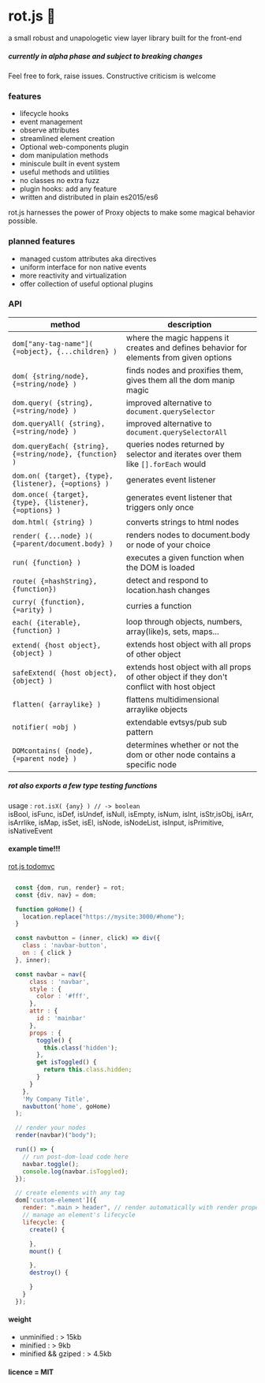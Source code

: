 # rot.js :rat:

a small robust and unapologetic view layer library built for the front-end

##### currently in alpha phase and subject to breaking changes
Feel free to fork, raise issues.
Constructive criticism is welcome

### features
* lifecycle hooks
* event management
* observe attributes
* streamlined element creation
* Optional web-components plugin
* dom manipulation methods
* miniscule built in event system
* useful methods and utilities
* no classes no extra fuzz
* plugin hooks: add any feature
* written and distributed in plain es2015/es6

rot.js harnesses the power of Proxy objects to make some magical behavior possible.

### planned features
* managed custom attributes aka directives
* uniform interface for non native events
* more reactivity and virtualization
* offer collection of useful optional plugins

### API
| method | description  |
|--------|--------------|
| ``dom["any-tag-name"]( {=object}, {...children} )`` | where the magic happens it creates and defines behavior for elements from given options |
| ``dom( {string/node}, {=string/node} )`` | finds nodes and proxifies them, gives them all the dom manip magic |
| ``dom.query( {string}, {=string/node} )`` | improved alternative to ``document.querySelector``|
| ``dom.queryAll( {string}, {=string/node} )`` | improved alternative to ``document.querySelectorAll``|
| ``dom.queryEach( {string}, {=string/node}, {function} )`` | queries nodes returned by selector and iterates over them like ``[].forEach`` would|
| ``dom.on( {target}, {type}, {listener}, {=options} )`` | generates event listener |
| ``dom.once( {target}, {type}, {listener}, {=options} )`` | generates event listener that triggers only once |
| ``dom.html( {string} )`` | converts strings to html nodes |
| ``render( {...node} )( {=parent/document.body} )`` | renders nodes to document.body or node of your choice |
| ``run( {function} )`` | executes a given function when the DOM is loaded |
| ``route( {=hashString}, {function})`` | detect and respond to location.hash changes |
| ``curry( {function}, {=arity} )`` | curries a function |
| ``each( {iterable}, {function} )`` | loop through objects, numbers, array(like)s, sets, maps... |
| ``extend( {host object}, {object} )`` | extends host object with all props of other object |
| ``safeExtend( {host object}, {object} )`` | extends host object with all props of other object if they don't conflict with host object |
| ``flatten( {arraylike} )`` | flattens multidimensional arraylike objects |
| ``notifier( =obj )`` | extendable evtsys/pub sub pattern |
| ``DOMcontains( {node}, {=parent node} )`` | determines whether or not the dom or other node contains a specific node |

##### rot also exports a few type testing functions
usage : ``rot.isX( {any} ) // -> boolean``  
isBool, isFunc,
isDef, isUndef,
isNull, isEmpty,
isNum, isInt,
isStr,isObj,
isArr, isArrlike,
isMap, isSet,
isEl, isNode, isNodeList,
isInput, isPrimitive, isNativeEvent

#### example time!!!

[rot.js todomvc](https://github.com/SaulDoesCode/rot.js-todomvc)

```javascript

  const {dom, run, render} = rot;
  const {div, nav} = dom;

  function goHome() {
    location.replace("https://mysite:3000/#home");
  }

  const navbutton = (inner, click) => div({
    class : 'navbar-button',
    on : { click }
  }, inner);

  const navbar = nav({
      class : 'navbar',
      style : {
        color : '#fff',
      },
      attr : {
        id : 'mainbar'
      },
      props : {
        toggle() {
          this.class('hidden');
        },
        get isToggled() {
          return this.class.hidden;
        }
      }
    },    
    'My Company Title',
    navbutton('home', goHome)
  );

  // render your nodes
  render(navbar)("body");

  run(() => {
    // run post-dom-load code here
    navbar.toggle();
    console.log(navbar.isToggled);
  });

  // create elements with any tag
  dom['custom-element']({
    render: ".main > header", // render automatically with render property
    // manage an element's lifecycle
    lifecycle: {
      create() {

      },
      mount() {

      },
      destroy() {

      }
    }
  });

```

#### weight
* unminified : > 15kb
* minified : > 9kb
* minified && gziped : > 4.5kb

#### licence = MIT

